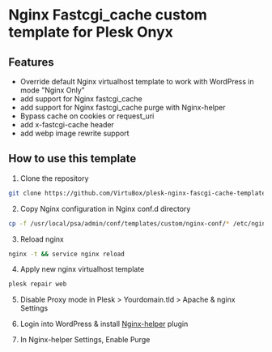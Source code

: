 # Nginx Fastcgi_cache custom template for Plesk Onyx

## Features

* Override default Nginx virtualhost template to work with WordPress in mode "Nginx Only"
* add support for Nginx fastcgi_cache
* add support for Nginx fastcgi_cache purge with Nginx-helper
* Bypass cache on cookies or request_uri
* add x-fastcgi-cache header
* add webp image rewrite support

## How to use this template

1) Clone the repository

```bash
git clone https://github.com/VirtuBox/plesk-nginx-fascgi-cache-template.git /usr/local/psa/admin/conf/templates/custom
```

2) Copy Nginx configuration in Nginx conf.d directory

```bash
cp -f /usr/local/psa/admin/conf/templates/custom/nginx-conf/* /etc/nginx/conf.d/
```

3) Reload nginx

```bash
nginx -t && service nginx reload
```

4) Apply new nginx virtualhost template

```bash
plesk repair web
```

5) Disable Proxy mode in Plesk > Yourdomain.tld > Apache & nginx Settings

6) Login into WordPress & install [Nginx-helper](https://wordpress.org/plugins/nginx-helper/) plugin

7) In Nginx-helper Settings, Enable Purge